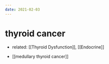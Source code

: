 ```yaml
---
date: 2021-02-03
---
```


# thyroid cancer

- related: [[Thyroid Dysfunction]], [[Endocrine]]

- [[medullary thyroid cancer]]
